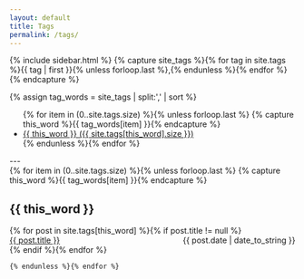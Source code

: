 ```yaml
---
layout: default
title: Tags
permalink: /tags/
---
```


<div id="main" role="main">
  {% include sidebar.html %}
  <!-- Get the tag name for every tag on the site and set them
  to the `site_tags` variable. -->
  {% capture site_tags %}{% for tag in site.tags %}{{ tag | first }}{% unless forloop.last %},{% endunless %}{% endfor %}{% endcapture %}

  <!-- `tag_words` is a sorted array of the tag names. -->
  {% assign tag_words = site_tags | split:',' | sort %}

  <!-- List of all tags -->
  <ul class="tags">
    {% for item in (0..site.tags.size) %}{% unless forloop.last %}
      {% capture this_word %}{{ tag_words[item] }}{% endcapture %}
      <li>
        <a href="#{{ this_word | cgi_escape }}" class="tag">{{ this_word }}
          <span>({{ site.tags[this_word].size }})</span>
        </a>
      </li>
    {% endunless %}{% endfor %}
  </ul>
  ---


  <!-- Posts by Tag -->
  <div>
    {% for item in (0..site.tags.size) %}{% unless forloop.last %}
      {% capture this_word %}{{ tag_words[item] }}{% endcapture %}
      <h2 id="{{ this_word | cgi_escape }}">{{ this_word }}</h2>
      {% for post in site.tags[this_word] %}{% if post.title != null %}
        <div>
          <span style="float: left;">
            <a href="{{ post.url }}">{{ post.title }}</a>
          </span>
          <span style="float: right;">
            {{ post.date | date_to_string }}
          </span>
        </div>
        <div style="clear: both;"></div>
      {% endif %}{% endfor %}

    {% endunless %}{% endfor %}

  </div>
</div>